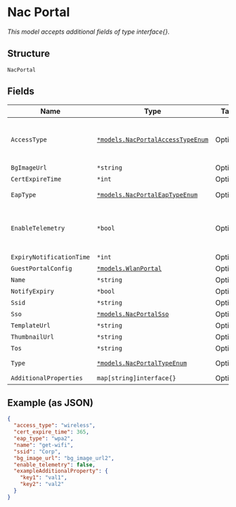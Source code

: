 
# Nac Portal

*This model accepts additional fields of type interface{}.*

## Structure

`NacPortal`

## Fields

| Name | Type | Tags | Description |
|  --- | --- | --- | --- |
| `AccessType` | [`*models.NacPortalAccessTypeEnum`](../../doc/models/nac-portal-access-type-enum.md) | Optional | if `type`==`marvis_client`. enum: `wireless`, `wireless+wired`<br>**Default**: `"wireless"` |
| `BgImageUrl` | `*string` | Optional | background image |
| `CertExpireTime` | `*int` | Optional | in days |
| `EapType` | [`*models.NacPortalEapTypeEnum`](../../doc/models/nac-portal-eap-type-enum.md) | Optional | enum: `wpa2`, `wpa3`<br>**Default**: `"wpa2"` |
| `EnableTelemetry` | `*bool` | Optional | model, version, fingering, events (connecting, disconnect, roaming), which ap |
| `ExpiryNotificationTime` | `*int` | Optional | in days |
| `GuestPortalConfig` | [`*models.WlanPortal`](../../doc/models/wlan-portal.md) | Optional | portal wlan settings |
| `Name` | `*string` | Optional | - |
| `NotifyExpiry` | `*bool` | Optional | phase 2 |
| `Ssid` | `*string` | Optional | - |
| `Sso` | [`*models.NacPortalSso`](../../doc/models/nac-portal-sso.md) | Optional | - |
| `TemplateUrl` | `*string` | Optional | - |
| `ThumbnailUrl` | `*string` | Optional | - |
| `Tos` | `*string` | Optional | - |
| `Type` | [`*models.NacPortalTypeEnum`](../../doc/models/nac-portal-type-enum.md) | Optional | enum: `guest`, `marvis_client` |
| `AdditionalProperties` | `map[string]interface{}` | Optional | - |

## Example (as JSON)

```json
{
  "access_type": "wireless",
  "cert_expire_time": 365,
  "eap_type": "wpa2",
  "name": "get-wifi",
  "ssid": "Corp",
  "bg_image_url": "bg_image_url2",
  "enable_telemetry": false,
  "exampleAdditionalProperty": {
    "key1": "val1",
    "key2": "val2"
  }
}
```

